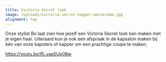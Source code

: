 ```yaml
---
title: Victoria Secret look
image: /uploads/victoria-secret-kapper-amsterdam.jpg
alignment: top
---
```


Onze stylist Bo laat zien hoe jezelf een Victoria Secret look kan maken met je eigen haar. Uiteraard kun je ook een afspraak in de kapsalon maken bij één van onze kapsters of kapper om een prachtige coupe te maken.

https://youtu.be/R\_yaa5Up08w